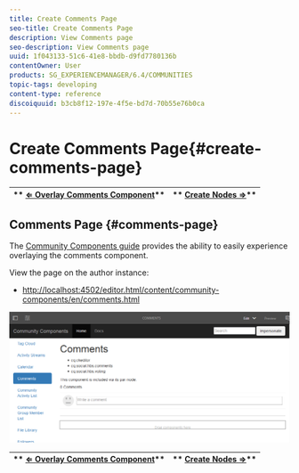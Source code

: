 ```yaml
---
title: Create Comments Page
seo-title: Create Comments Page
description: View Comments page
seo-description: View Comments page
uuid: 1f043133-51c6-41e8-bbdb-d9fd7780136b
contentOwner: User
products: SG_EXPERIENCEMANAGER/6.4/COMMUNITIES
topic-tags: developing
content-type: reference
discoiquuid: b3cb8f12-197e-4f5e-bd7d-70b55e76b0ca
---
```


# Create Comments Page{#create-comments-page}

| ** [⇐ Overlay Comments Component](../../communities/using/overlay-comments.md)** |** [Create Nodes ⇒](../../communities/using/overlay-create-nodes.md)** |
|---|---|

## Comments Page {#comments-page}

The [Community Components guide](../../communities/using/components-guide.md) provides the ability to easily experience overlaying the comments component.

View the page on the author instance:

* [http://localhost:4502/editor.html/content/community-components/en/comments.html](http://localhost:4502/editor.html/content/community-components/en/comments.html)

![](assets/chlimage_1-125.png)

| ** [⇐ Overlay Comments Component](../../communities/using/overlay-comments.md)** |** [Create Nodes ⇒](../../communities/using/overlay-create-nodes.md)** |
|---|---|


